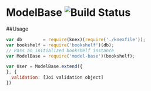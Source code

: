 ModelBase ![Build Status](https://travis-ci.org/graysonc/modelbase.svg?branch=master)
=========


##Usage
```javascript
var db        = require(knex)(require('./knexfile'));
var bookshelf = require('bookshelf')(db);
// Pass an initialized bookshelf instance
var ModelBase = require('model-base')(bookshelf);

var User = ModelBase.extend({
}, {
  validation: [Joi validation object]
})
```
